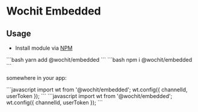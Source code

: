 # Wochit Embedded


## Usage
* Install module via [NPM](https://www.npmjs.com/package/@wochit/embedded)

<code-group>
<code-block title="YARN" active>
```bash
  yarn add @wochit/embedded
```
</code-block>

<code-block title="NPM">
```bash
  npm i @wochit/embedded
```
</code-block>
</code-group>

somewhere in your app:

<code-group>
<code-block title="NPM" active>
```javascript
import wt from '@wochit/embedded';
wt.config({ channelId, userToken });
```
</code-block>
<code-block title="NPM" active>
```javascript
import wt from '@wochit/embedded';
wt.config({ channelId, userToken });
```
</code-block>
</code-group>